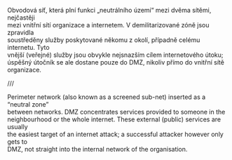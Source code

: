 Obvodová síť, která plní funkci „neutrálního území“ mezi dvěma sítěmi, nejčastěji  
mezi vnitřní sítí organizace a internetem. V demilitarizované zóně jsou zpravidla  
soustředěny služby poskytované někomu z okolí, případně celému internetu. Tyto  
vnější (veřejné) služby jsou obvykle nejsnazším cílem internetového útoku;  
úspěšný útočník se ale dostane pouze do DMZ, nikoliv přímo do vnitřní sítě  
organizace.  



///



Perimeter network (also known as a screened sub-net) inserted as a “neutral zone”  
between networks. DMZ concentrates services provided to someone in the  
neighbourhood or the whole internet. These external (public) services are usually  
the easiest target of an internet attack; a successful attacker however only gets to  
DMZ, not straight into the internal network of the organisation.